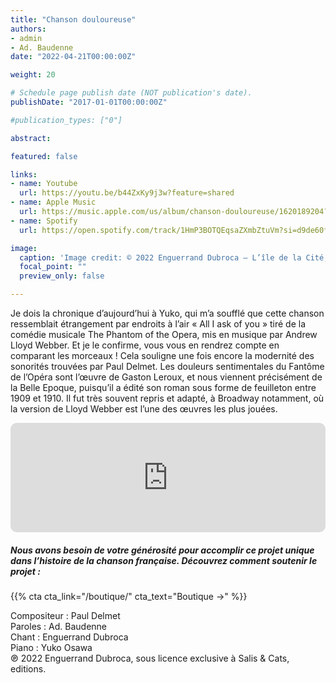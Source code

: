 ```yaml
---
title: "Chanson douloureuse"
authors:
- admin
- Ad. Baudenne
date: "2022-04-21T00:00:00Z"

weight: 20

# Schedule page publish date (NOT publication's date).
publishDate: "2017-01-01T00:00:00Z"

#publication_types: ["0"]

abstract: 

featured: false

links:
- name: Youtube
  url: https://youtu.be/b44ZxKy9j3w?feature=shared
- name: Apple Music
  url: https://music.apple.com/us/album/chanson-douloureuse/1620189204?i=1620189292
- name: Spotify
  url: https://open.spotify.com/track/1HmP3BOTQEqsaZXmbZtuVm?si=d9de60fed23540bf

image:
  caption: 'Image credit: © 2022 Enguerrand Dubroca – L’île de la Cité, Paris, éditions Mona / Collection E. Dubroca'
  focal_point: ""
  preview_only: false

---
```


Je dois la chronique d’aujourd’hui à Yuko, qui m’a soufflé que cette chanson ressemblait étrangement par endroits à l’air « All I ask of you » tiré de la comédie musicale The Phantom of the Opera, mis en musique par Andrew Lloyd Webber. Et je le confirme, vous vous en rendrez compte en comparant les morceaux ! Cela souligne une fois encore la modernité des sonorités trouvées par Paul Delmet. Les douleurs sentimentales du Fantôme de l’Opéra sont l’œuvre de Gaston Leroux, et nous viennent précisément de la Belle Epoque, puisqu’il a édité son roman sous forme de feuilleton entre 1909 et 1910. Il fut très souvent repris et adapté, à Broadway notamment, où la version de Lloyd Webber est l’une des œuvres les plus jouées.


<iframe allow="autoplay *; encrypted-media *; fullscreen *; clipboard-write" frameborder="0" height="175" style="width:100%;max-width:720px;overflow:hidden;border-radius:10px;" sandbox="allow-forms allow-popups allow-same-origin allow-scripts allow-storage-access-by-user-activation allow-top-navigation-by-user-activation" src="https://embed.music.apple.com/us/album/chanson-douloureuse/1620189204?i=1620189292"></iframe>

##### Nous avons besoin de votre générosité pour accomplir ce projet unique dans l’histoire de la chanson française. Découvrez comment soutenir le projet :
{{% cta cta_link="/boutique/" cta_text="Boutique →" %}}

<p>Compositeur : Paul Delmet <br>
Paroles : Ad. Baudenne<br>
Chant : Enguerrand Dubroca<br>
Piano : Yuko Osawa<br>
℗ 2022 Enguerrand Dubroca, sous licence exclusive à Salis & Cats, editions.</p>


